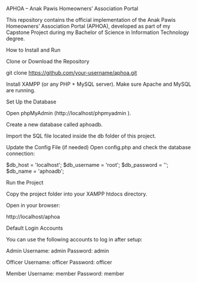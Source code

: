 APHOA – Anak Pawis Homeowners’ Association Portal

This repository contains the official implementation of the Anak Pawis Homeowners’ Association Portal (APHOA), developed as part of my Capstone Project during my Bachelor of Science in Information Technology degree.

How to Install and Run

Clone or Download the Repository

git clone https://github.com/your-username/aphoa.git


Install XAMPP (or any PHP + MySQL server).
Make sure Apache and MySQL are running.

Set Up the Database

Open phpMyAdmin (http://localhost/phpmyadmin
).

Create a new database called aphoadb.

Import the SQL file located inside the db folder of this project.

Update the Config File (if needed)
Open config.php and check the database connection:

$db_host = 'localhost';
$db_username = 'root';
$db_password = '';
$db_name = 'aphoadb';


Run the Project

Copy the project folder into your XAMPP htdocs directory.

Open in your browser:

http://localhost/aphoa

Default Login Accounts

You can use the following accounts to log in after setup:

Admin
Username: admin
Password: admin

Officer
Username: officer
Password: officer

Member
Username: member
Password: member
